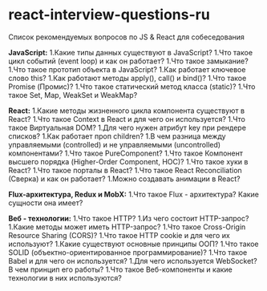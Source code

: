# react-interview-questions-ru
Список рекомендуемых вопросов по JS &amp; React для собеседования

**JavaScript:**
1.Какие типы данных существуют в JavaScript?
1.Что такое цикл событий (event loop) и как он работает?
1.Что такое замыкание?
1.Что такое прототип объекта в JavaScript?
1.Как работает ключевое слово this?
1.Как работают методы apply(), call() и bind()?
1.Что такое Promise (Промис)?
1.Что такое статический метод класса (static)?
1.Что такое Set, Map, WeakSet и WeakMap?

**React:**
1.Какие методы жизненного цикла компонента существуют в React?
1.Что такое Context в React и для чего он используется?
1.Что такое Виртуальная DOM?
1.Для чего нужен атрибут key при рендере списков?
1.Как работает проп children?
1.В чем разница между управляемыми (controlled) и не управляемыми (uncontrolled) компонентами?
1.Что такое PureComponent?
1.Что такое Компонент высшего порядка (Higher-Order Component, HOC)?
1.Что такое хуки в React?
1.Что такое порталы в React?
1.Что такое React Reconciliation (Cверка) и как он работает?
1.Можно создавать анимации в React?

**Flux-архитектура, Redux и MobX:**
1.Что такое Flux - архитектура? Какие сущности она имеет?

**Веб - технологии:**
1.Что такое HTTP?
1.Из чего состоит HTTP-запрос?
1.Какие методы может иметь HTTP-запрос?
1.Что такое Cross-Origin Resource Sharing (CORS)?
1.Что такое HTTP cookie и для чего их используют?
1.Какие существуют основные принципы ООП?
1.Что такое SOLID (объектно-ориентированное программирование)?
1.Что такое Babel и для чего он используется?
1.Для чего используется WebSocket? В чем принцип его работы?
1.Что такое Веб-компоненты и какие технологии в них используются?

